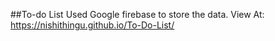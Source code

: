 ##To-do List 
Used Google firebase to store the data.
View At: https://nishithingu.github.io/To-Do-List/